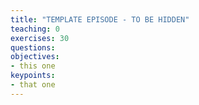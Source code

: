 ```yaml
---
title: "TEMPLATE EPISODE - TO BE HIDDEN"
teaching: 0
exercises: 30
questions:
objectives:
- this one
keypoints:
- that one
---
```

